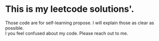 # This is my leetcode solutions'.

Those code are for self-learning propose.
I will explain those as clear as possible.  
I you feel confused about my code. Please reach out to me.
